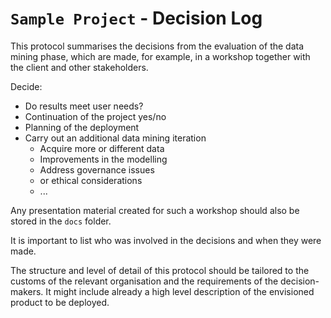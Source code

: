 # `Sample Project` - Decision Log
This protocol summarises the decisions from the evaluation of the data mining phase, which are made, for example, in a workshop together with the client and other stakeholders.

Decide:

* Do results meet user needs?
* Continuation of the project yes/no
* Planning of the deployment
* Carry out an additional data mining iteration
    * Acquire more or different data
    * Improvements in the modelling
    * Address governance issues
    * or ethical considerations
    * ...

Any presentation material created for such a workshop should also be stored in the `docs` folder.

It is important to list who was involved in the decisions and when they were made.

The structure and level of detail of this protocol should be tailored to the customs of the relevant organisation and the requirements of the decision-makers. It might include already a high level description of the envisioned product to be deployed.